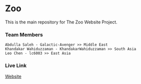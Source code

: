 # Zoo
This is the main repository for The Zoo Website Project.

### Team Members 
	Abdulla Saleh - Galactic-Avenger >> Middle East
	Khandakar Wahiduzzaman - KhandakarWahiduzzaman >> South Asia
	Leo Chen - lc6003 >> East Asia

### Live Link 
[Website](https://galactic-avenger.github.io/Zoo-Project/)
